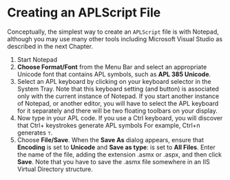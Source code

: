 # Creating an APLScript File

Conceptually, the simplest way to create an `APLScript` file is with Notepad, although you may use many other tools including Microsoft Visual Studio as described in the next Chapter.

1. Start Notepad
2. **Choose Format/Font** from the Menu Bar and select an appropriate Unicode font that contains APL symbols, such as **APL 385 Unicode**.
3. Select an APL keyboard by clicking on your keyboard selector in the System Tray. Note that this keyboard setting (and button) is associated only with the current instance of Notepad. If you start another instance of Notepad, or another editor, you will have to select the APL keyboard for it separately and there will be two floating toolbars on your display.
4. Now type in your APL code. If you use a Ctrl keyboard, you will discover that Ctrl+ keystrokes generate APL symbols For example, Ctrl+n generates `⊤`.
5. Choose **File/Save**. When the **Save As** dialog appears, ensure that **Encoding** is set to **Unicode** and **Save as type**: is set to **All Files**. Enter the name of the file, adding the extension .asmx or .aspx, and then click **Save**. Note that you have to save the .asmx file somewhere in an IIS Virtual Directory structure.
